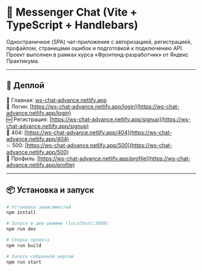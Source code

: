 # 🧩 Messenger Chat (Vite + TypeScript + Handlebars)

Одностраничное (SPA) чат-приложение с авторизацией, регистрацией, профайлом, страницами ошибок и подготовкой к подключению API.  
Проект выполнен в рамках курса «Фронтенд-разработчик» от Яндекс Практикума.

---

## 🚀 Деплой

🔗 Главная: [ws-chat-advance.netlify.app](https://ws-chat-advance.netlify.app/)  
🔐 Логин: [https://ws-chat-advance.netlify.app/login](https://ws-chat-advance.netlify.app/login)  
🆕 Регистрация: [https://ws-chat-advance.netlify.app/signup](https://ws-chat-advance.netlify.app/signup)  
🙈 404: [https://ws-chat-advance.netlify.app/404](https://ws-chat-advance.netlify.app/404)  
💥 500: [https://ws-chat-advance.netlify.app/500](https://ws-chat-advance.netlify.app/500)  
👤 Профиль: [https://ws-chat-advance.netlify.app/profile](https://ws-chat-advance.netlify.app/profile)

---

## 📦 Установка и запуск

```bash
# Установка зависимостей
npm install

# Запуск в дев-режиме (localhost:3000)
npm run dev

# Сборка проекта
npm run build

# Запуск собранной версии
npm run start
```
